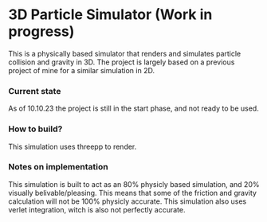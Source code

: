 # 3D Particle Simulator (Work in progress)

This is a physically based simulator that renders and simulates particle collision and gravity in 3D.
The project is largely based on a previous project of mine for a similar simulation in 2D.

### Current state
As of 10.10.23 the project is still in the start phase, and not ready to be used.

### How to build?
This simulation uses threepp to render.

### Notes on implementation
This simulation is built to act as an 80% physicly based simulation, and 20% visually belivable/pleasing. This means that some of the friction and gravity calculation will not be 100% physicly accurate. This simulation also uses verlet integration, witch is also not perfectly accurate.